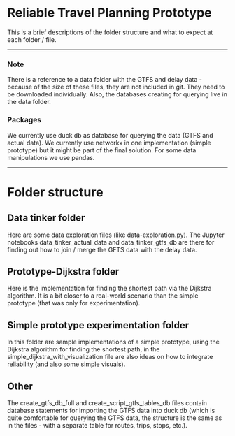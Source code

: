 # Reliable Travel Planning Prototype

This is a brief descriptions of the folder structure and what to expect at each folder / file.

---

### Note
There is a reference to a data folder with the GTFS and delay data - because of the size of these files, they are not included in git. They need to be downloaded individually.
Also, the databases creating for querying live in the data folder.
### Packages
We currently use duck db as database for querying the data (GTFS and actual data). We currently use networkx in one implementation (simple prototype) but it might be part of the final solution. For some data manipulations we use pandas.

---
# Folder structure
## Data tinker folder
Here are some data exploration files (like data-exploration.py). The Jupyter notebooks data_tinker_actual_data and data_tinker_gtfs_db are there for finding out how to join / merge the GFTS data with the delay data.

## Prototype-Dijkstra folder
Here is the implementation for finding the shortest path via the Dijkstra algorithm. It is a bit closer to a real-world scenario than the simple prototype (that was only for experimentation).

## Simple prototype experimentation folder
In this folder are sample implementations of a simple prototype, using the Dijkstra algorithm for finding the shortest path, in the simple_dijkstra_with_visualization file are also ideas on how to integrate reliability (and also some simple visuals).
## Other
The create_gtfs_db_full and create_script_gtfs_tables_db files contain database statements for importing the GTFS data into duck db (which is quite comfortable for querying the GTFS data, the structure is the same as in the files - with a separate table for routes, trips, stops, etc.).
